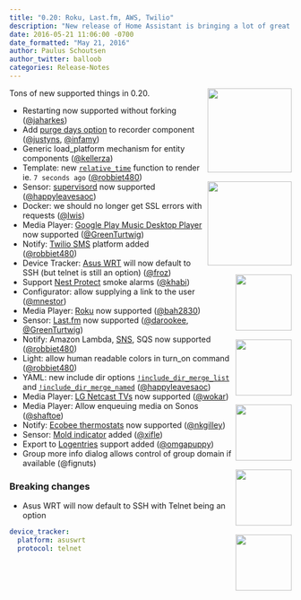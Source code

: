 ```yaml
---
title: "0.20: Roku, Last.fm, AWS, Twilio"
description: "New release of Home Assistant is bringing a lot of great goodies for everyone. New media players, template optoins and a lot more."
date: 2016-05-21 11:06:00 -0700
date_formatted: "May 21, 2016"
author: Paulus Schoutsen
author_twitter: balloob
categories: Release-Notes
---
```


<img src='/images/supported_brands/roku.png' style='clear: right; margin-left: 5px; border:none; box-shadow: none; float: right; margin-bottom: 16px;' width='150' /><img src='/images/supported_brands/lastfm.png' style='clear: right; margin-left: 5px; border:none; box-shadow: none; float: right; margin-bottom: 16px;' width='150' /><img src='/images/supported_brands/gpmdp.png' style='clear: right; margin-left: 5px; border:none; box-shadow: none; float: right; margin-bottom: 16px;' width='100' /><img src='/images/supported_brands/twilio.png' style='clear: right; margin-left: 5px; border:none; box-shadow: none; float: right; margin-bottom: 16px;' width='100' /><img src='/images/supported_brands/aws_lambda.png' style='clear: right; margin-left: 5px; border:none; box-shadow: none; float: right; margin-bottom: 16px;' width='100' /><img src='/images/supported_brands/aws_sns.png' style='clear: right; margin-left: 5px; border:none; box-shadow: none; float: right; margin-bottom: 16px;' width='100' /><img src='/images/supported_brands/aws_sqs.png' style='clear: right; margin-left: 5px; border:none; box-shadow: none; float: right; margin-bottom: 16px;' width='100' />

Tons of new supported things in 0.20.

- Restarting now supported without forking ([@jaharkes])
- Add [purge days option] to recorder component ([@justyns], [@infamy])
- Generic load_platform mechanism for entity components ([@kellerza])
- Template: new [`relative_time`] function to render ie. `7 seconds ago` ([@robbiet480])
- Sensor: [supervisord] now supported ([@happyleavesaoc])
- Docker: we should no longer get SSL errors with requests ([@lwis])
- Media Player: [Google Play Music Desktop Player] now supported ([@GreenTurtwig])
- Notify: [Twilio SMS] platform added ([@robbiet480])
- Device Tracker: [Asus WRT] will now default to SSH (but telnet is still an option) ([@froz])
- Support [Nest Protect] smoke alarms ([@khabi])
- Configurator: allow supplying a link to the user ([@mnestor])
- Media Player: [Roku] now supported ([@bah2830])
- Sensor: [Last.fm] now supported ([@darookee], [@GreenTurtwig])
- Notify: Amazon Lambda, [SNS], SQS now supported ([@robbiet480])
- Light: allow human readable colors in turn_on command ([@robbiet480])
- YAML: new include dir options [`!include_dir_merge_list`] and [`!include_dir_merge_named`] ([@happyleavesaoc])
- Media Player: [LG Netcast TVs] now supported ([@wokar])
- Media Player: Allow enqueuing media on Sonos ([@shaftoe])
- Notify: [Ecobee thermostats] now supported ([@nkgilley])
- Sensor: [Mold indicator] added ([@xifle])
- Export to [Logentries] support added ([@omgapuppy])
- Group more info dialog allows control of group domain if available (@fignuts)

### Breaking changes

- Asus WRT will now default to SSH with Telnet being an option

```yaml
device_tracker:
  platform: asuswrt
  protocol: telnet
```

[@bah2830]: https://github.com/bah2830
[@darookee]: https://github.com/darookee
[@froz]: https://github.com/froz
[@GreenTurtwig]: https://github.com/GreenTurtwig
[@happyleavesaoc]: https://github.com/happyleavesaoc
[@infamy]: https://github.com/infamy
[@jaharkes]: https://github.com/jaharkes
[@justyns]: https://github.com/justyns
[@kellerza]: https://github.com/kellerza
[@khabi]: https://github.com/khabi
[@lwis]: https://github.com/lwis
[@mnestor]: https://github.com/mnestor
[@nkgilley]: https://github.com/nkgilley
[@omgapuppy]: https://github.com/omgapuppy
[@robbiet480]: https://github.com/robbiet480
[@shaftoe]: https://github.com/shaftoe
[@wokar]: https://github.com/wokar
[@xifle]: https://github.com/xifle
[`!include_dir_merge_list`]: /topics/splitting_configuration/#advanced-usage
[`!include_dir_merge_named`]: /topics/splitting_configuration/#advanced-usage
[`relative_time`]: /topics/templating/#home-assistant-template-extensions
[Asus WRT]: /integrations/asuswrt
[Ecobee thermostats]: /integrations/ecobee
[Google Play Music Desktop Player]: /integrations/gpmdp
[LG Netcast TVs]: /integrations/lg_netcast
[Logentries]: /integrations/logentries/
[mold indicator]: /integrations/mold_indicator/
[Nest Protect]: /integrations/nest#sensor
[purge days option]: /integrations/recorder/
[Roku]: /integrations/roku#media-player
[SNS]: /integrations/notify.aws_sns/
[supervisord]: /integrations/supervisord
[Twilio SMS]: /integrations/twilio_sms
[Last.fm]: /integrations/lastfm
